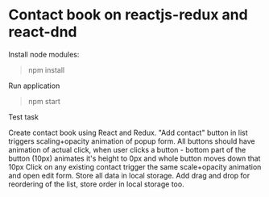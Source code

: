 

Contact book on reactjs-redux and react-dnd
=============================================

Install node modules:

> npm install

Run application

> npm start

Test task

Create contact book using React and Redux.
"Add contact" button in list triggers scaling+opacity animation of popup form.
All buttons should have animation of actual click, when user clicks a button - bottom part of the
button (10px) animates it's height to 0px and whole button moves down that 10px
Click on any existing contact trigger the same scale+opacity animation and open edit form.
Store all data in local storage.
Add drag and drop for reordering of the list, store order in local storage too.